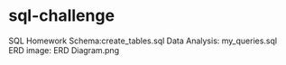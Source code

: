 # sql-challenge
SQL Homework
Schema:create_tables.sql
Data Analysis: my_queries.sql
ERD image: ERD Diagram.png
